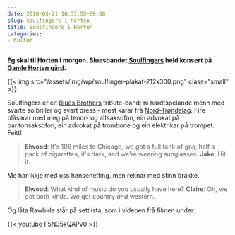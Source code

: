 ```yaml
---
date: 2010-05-21 16:33:55+00:00
slug: soulfingers-i-horten
title: Soulfingers i Horten
categories:
- Kultur
---
```


**Eg skal til Horten i morgon. Bluesbandet [Soulfingers](http://www.facebook.com/#!/group.php?gid=97983011221&ref=ts) held konsert på [Gamle Horten gård](http://www.gamlehortengard.no/index.php/konserter).**

<!--more-->

 {{< img src="/assets/img/wp/soulfinger-plakat-212x300.png" class="small" >}}

 Soulfingers er eit [Blues Brothers](http://en.wikipedia.org/wiki/The_Blues_Brothers) tribute-band; ni hardtspelande menn med svarte solbriller og svart dress - mest karar frå [Nord-Trøndelag](http://nn.wikipedia.org/wiki/Nord-Tr%C3%B8ndelag_fylke). Fire blåsarar med meg på tenor- og altsaksofon, ein advokat på baritonsaksofon, ein advokat på trombone og ein elektrikar på trompet. Feitt!





>**Elwood**: It's 106 miles to Chicago, we got a full tank of gas, half a pack of cigarettes, it's dark, and we're wearing sunglasses.
**Jake**: Hit it.


Me har ikkje med oss hønsenetting, men reknar med stinn brakke.


>**Elwood**: What kind of music do you usually have here?
**Claire**: Oh, we got both kinds. We got country *and* western.


Og låta Rawhide står på settlista, som i videoen frå filmen under:

{{< youtube F5N35kQAPv0 >}}
